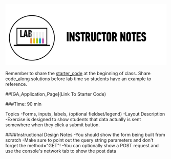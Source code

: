![Exercise - Instructor](../../assets/ICL_icons/instr_lab.png)

Remember to share the [starter_code](starter_code/) at the beginning of class. Share code_along solutions before lab time so students have an example to reference. 

##[GA_Application_Page](Link To Starter Code)

###Time: 90 min

Topics
-Forms, inputs, labels, (optional fieldset/legend)
-Layout 
Description
-Exercise is designed to show students that data actually is sent somewhere when they click a submit button.

####Instructional Design Notes 
-You should show the form being built from scratch
-Make sure to point out the query string parameters and don't forget the method="GET"!
-You can optionally show a POST request and use the console's network tab to show the post data